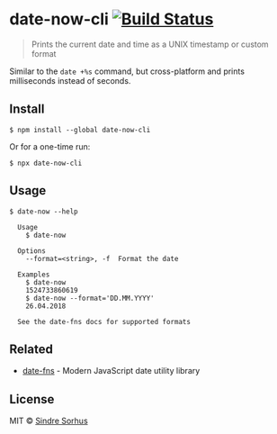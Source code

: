 # date-now-cli [![Build Status](https://travis-ci.org/sindresorhus/date-now-cli.svg?branch=master)](https://travis-ci.org/sindresorhus/date-now-cli)

> Prints the current date and time as a UNIX timestamp or custom format

Similar to the `date +%s` command, but cross-platform and prints milliseconds instead of seconds.


## Install

```
$ npm install --global date-now-cli
```

Or for a one-time run:

```
$ npx date-now-cli
```


## Usage

```
$ date-now --help

  Usage
    $ date-now

  Options
    --format=<string>, -f  Format the date

  Examples
    $ date-now
    1524733860619
    $ date-now --format='DD.MM.YYYY'
    26.04.2018

  See the date-fns docs for supported formats
```


## Related

- [date-fns](https://github.com/date-fns/date-fns) - Modern JavaScript date utility library


## License

MIT © [Sindre Sorhus](https://sindresorhus.com)
